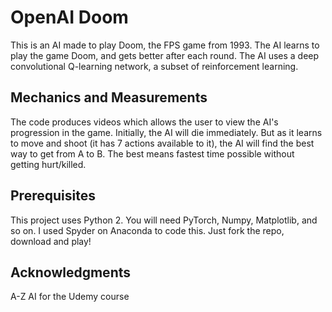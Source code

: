 # OpenAI Doom

This is an AI made to play Doom, the FPS game from 1993. The AI learns to play the game Doom, and gets better after each round. The AI uses a deep convolutional Q-learning network, a subset of reinforcement learning. 

## Mechanics and Measurements
The code produces videos which allows the user to view the AI's progression in the game. Initially, the AI will die immediately. But as it learns to move and shoot (it has 7 actions available to it), the AI will find the best way to get from A to B. The best means fastest time possible without getting hurt/killed.


## Prerequisites

This project uses Python 2. You will need PyTorch, Numpy, Matplotlib, and so on. I used Spyder on Anaconda to code this. Just fork the repo, download and play!


## Acknowledgments

A-Z AI for the Udemy course


